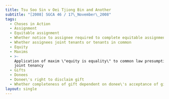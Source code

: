 ```yaml
---
title: Tsu Soo Sin v Oei Tjiong Bin and Another
subtitle: "[2008] SGCA 46 / 17\_November\_2008"
tags:
  - Choses in Action
  - Assignment
  - Equitable assignment
  - Whether notice to assignee required to complete equitable assignment
  - Whether assignees joint tenants or tenants in common
  - Equity
  - Maxims
  - >-
    Application of maxim \"equity is equality\" to common law presumption of
    joint tenancy
  - Gifts
  - Donees
  - Donee\'s right to disclaim gift
  - Whether completeness of gift dependent on donee\'s acceptance of gift
layout: single
---
```


